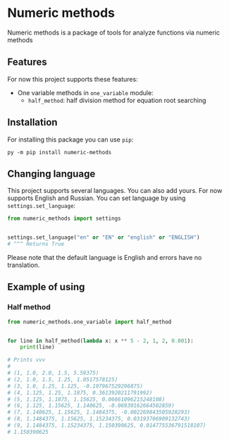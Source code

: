 # Numeric methods
 Numeric methods is a package of tools for analyze functions via numeric methods

## Features
For now this project supports these features:
* One variable methods in `one_variable` module:
  * `half_method`: half division method for equation root searching

## Installation
For installing this package you can use `pip`:
```commandline
py -m pip install numeric-methods
```

## Changing language
This project supports several languages. You can also add yours. For now supports English and Russian. You can set language by using `settings.set_language`:
```Python
from numeric_methods import settings


settings.set_language("en" or "EN" or "english" or "ENGLISH")
# ^^^ Returns True
```
Please note that the default language is English and errors have no translation.

## Example of using
### Half method
```Python
from numeric_methods.one_variable import half_method


for line in half_method(lambda x: x ** 5 - 2, 1, 2, 0.001):
    print(line)

# Prints vvv
#
# (1, 1.0, 2.0, 1.5, 5.59375)
# (2, 1.0, 1.5, 1.25, 1.0517578125)
# (3, 1.0, 1.25, 1.125, -0.197967529296875)
# (4, 1.125, 1.25, 1.1875, 0.3613920211791992)
# (5, 1.125, 1.1875, 1.15625, 0.06661096215248108)
# (6, 1.125, 1.15625, 1.140625, -0.06930162664502859)
# (7, 1.140625, 1.15625, 1.1484375, -0.002269843505928293)
# (8, 1.1484375, 1.15625, 1.15234375, 0.03193706909132743)
# (9, 1.1484375, 1.15234375, 1.150390625, 0.014775536791518107)
# 1.150390625
```
